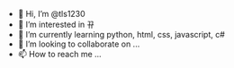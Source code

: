- 👋 Hi, I’m @tls1230
- 👀 I’m interested in 뀨
- 🌱 I’m currently learning python, html, css, javascript, c#
- 💞️ I’m looking to collaborate on ...
- 📫 How to reach me ...

<!---
tls1230/tls1230 is a ✨ special ✨ repository because its `README.md` (this file) appears on your GitHub profile.
You can click the Preview link to take a look at your changes.
--->

